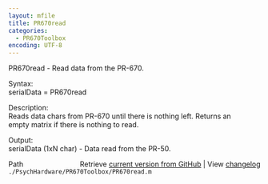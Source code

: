 ```yaml
---
layout: mfile
title: PR670read
categories:
  - PR670Toolbox
encoding: UTF-8
---
```


PR670read - Read data from the PR-670.  

Syntax:  
serialData = PR670read  

Description:  
Reads data chars from PR-670 until there is nothing left.  Returns an  
empty matrix if there is nothing to read.  

Output:  
serialData (1xN char) - Data read from the PR-50.  


<div class="code_header" style="text-align:right;">
  <span style="float:left;">Path&nbsp;&nbsp;</span> <span class="counter">Retrieve <a href=
  "https://raw.github.com/Psychtoolbox-3/Psychtoolbox-3/beta/./PsychHardware/PR670Toolbox/PR670read.m">current version from GitHub</a> | View <a href=
  "https://github.com/Psychtoolbox-3/Psychtoolbox-3/commits/beta/./PsychHardware/PR670Toolbox/PR670read.m">changelog</a></span>
</div>
<div class="code">
  <code>./PsychHardware/PR670Toolbox/PR670read.m</code>
</div>
